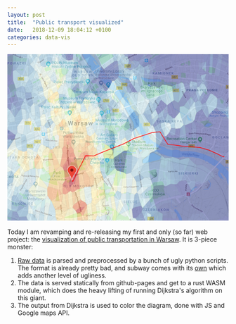 ```yaml
---
layout: post
title:  "Public transport visualized"
date:   2018-12-09 18:04:12 +0100
categories: data-vis
---
```

![A screenshot of the visualization](/assets/ztm_thumbnail.png "Visualization screenshot")

Today I am revamping and re-releasing my first and only (so far) web project: the [visualization of public transportation in Warsaw](https://jatentaki.github.io/ztm). It is 3-piece monster:

1. [Raw data](ftp://rozklady.ztm.waw.pl/) is parsed and preprocessed by a bunch of ugly python scripts. The format is already pretty bad, and subway comes with its [own](http://www.metro.waw.pl/pliki/rozklady/rozklad_jazdy_M1_wrzesien%202018.xls) which adds another level of ugliness.
2. The data is served statically from github-pages and get to a rust WASM module, which does the heavy lifting of running Dijkstra's algorithm on this giant.
3. The output from Dijkstra is used to color the diagram, done with JS and Google maps API.
